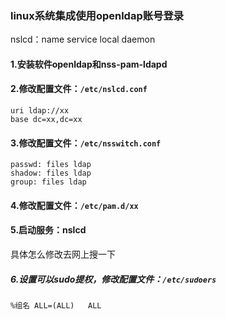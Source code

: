 ### linux系统集成使用openldap账号登录

nslcd：name service local daemon

#### 1.安装软件openldap和nss-pam-ldapd

#### 2.修改配置文件：`/etc/nslcd.conf`
```shell
uri ldap://xx
base dc=xx,dc=xx
```

#### 3.修改配置文件：`/etc/nsswitch.conf`
```shell
passwd: files ldap
shadow: files ldap
group: files ldap
```

#### 4.修改配置文件：`/etc/pam.d/xx`

#### 5.启动服务：nslcd
具体怎么修改去网上搜一下

##### 6.设置可以sudo提权，修改配置文件：`/etc/sudoers`
```shell
%组名 ALL=(ALL)   ALL
```
